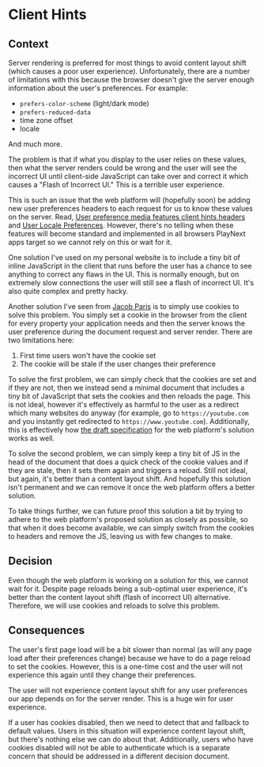 # Client Hints

## Context

Server rendering is preferred for most things to avoid content layout shift
(which causes a poor user experience). Unfortunately, there are a number of
limitations with this because the browser doesn't give the server enough
information about the user's preferences. For example:

- `prefers-color-scheme` (light/dark mode)
- `prefers-reduced-data`
- time zone offset
- locale

And much more.

The problem is that if what you display to the user relies on these values, then
what the server renders could be wrong and the user will see the incorrect UI
until client-side JavaScript can take over and correct it which causes a "Flash
of Incorrect UI." This is a terrible user experience.

This is such an issue that the web platform will (hopefully soon) be adding new
user preferences headers to each request for us to know these values on the
server. Read,
[User preference media features client hints headers](https://web.dev/user-preference-media-features-headers/)
and
[User Locale Preferences](https://github.com/romulocintra/user-locale-client-hints).
However, there's no telling when these features will become standard and
implemented in all browsers PlayNext apps target so we cannot rely on this or
wait for it.

One solution I've used on my personal website is to include a tiny bit of inline
JavaScript in the client that runs before the user has a chance to see anything
to correct any flaws in the UI. This is normally enough, but on extremely slow
connections the user will still see a flash of incorrect UI. It's also quite
complex and pretty hacky.

Another solution I've seen from
[Jacob Paris](https://www.jacobparis.com/content/remix-ssr-dates) is to simply
use cookies to solve this problem. You simply set a cookie in the browser from
the client for every property your application needs and then the server knows
the user preference during the document request and server render. There are two
limitations here:

1. First time users won't have the cookie set
2. The cookie will be stale if the user changes their preference

To solve the first problem, we can simply check that the cookies are set and if
they are not, then we instead send a minimal document that includes a tiny bit
of JavaScript that sets the cookies and then reloads the page. This is not
ideal, however it's effectively as harmful to the user as a redirect which many
websites do anyway (for example, go to `https://youtube.com` and you instantly
get redirected to `https://www.youtube.com`). Additionally, this is effectively
how
[the draft specification](https://wicg.github.io/user-preference-media-features-headers/#usage-example)
for the web platform's solution works as well.

To solve the second problem, we can simply keep a tiny bit of JS in the head of
the document that does a quick check of the cookie values and if they are stale,
then it sets them again and triggers a reload. Still not ideal, but again, it's
better than a content layout shift. And hopefully this solution isn't permanent
and we can remove it once the web platform offers a better solution.

To take things further, we can future proof this solution a bit by trying to
adhere to the web platform's proposed solution as closely as possible, so that
when it does become available, we can simply switch from the cookies to headers
and remove the JS, leaving us with few changes to make.

## Decision

Even though the web platform is working on a solution for this, we cannot wait
for it. Despite page reloads being a sub-optimal user experience, it's better
than the content layout shift (flash of incorrect UI) alternative. Therefore, we
will use cookies and reloads to solve this problem.

## Consequences

The user's first page load will be a bit slower than normal (as will any page
load after their preferences change) because we have to do a page reload to set
the cookies. However, this is a one-time cost and the user will not experience
this again until they change their preferences.

The user will not experience content layout shift for any user preferences our
app depends on for the server render. This is a huge win for user experience.

If a user has cookies disabled, then we need to detect that and fallback to
default values. Users in this situation will experience content layout shift,
but there's nothing else we can do about that. Additionally, users who have
cookies disabled will not be able to authenticate which is a separate concern
that should be addressed in a different decision document.
